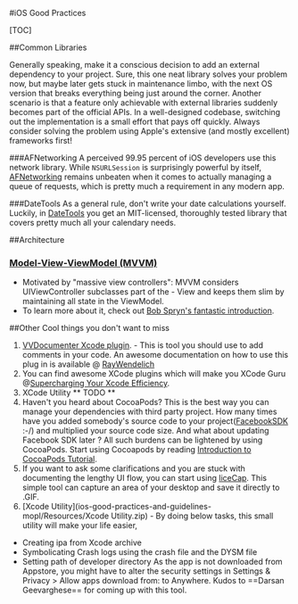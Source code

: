 #iOS Good Practices

[TOC]

##Common Libraries

Generally speaking, make it a conscious decision to add an external dependency to your project. Sure, this one neat library solves your problem now, but maybe later gets stuck in maintenance limbo, with the next OS version that breaks everything being just around the corner. Another scenario is that a feature only achievable with external libraries suddenly becomes part of the official APIs. In a well-designed codebase, switching out the implementation is a small effort that pays off quickly. Always consider solving the problem using Apple's extensive (and mostly excellent) frameworks first!

###AFNetworking
A perceived 99.95 percent of iOS developers use this network library. While `NSURLSession` is surprisingly powerful by itself, [AFNetworking](https://github.com/AFNetworking/AFNetworking) remains unbeaten when it comes to actually managing a queue of requests, which is pretty much a requirement in any modern app.

###DateTools
As a general rule, don't write your date calculations yourself. Luckily, in [DateTools](https://github.com/MatthewYork/DateTools) you get an MIT-licensed, thoroughly tested library that covers pretty much all your calendary needs.

##Architecture

### [Model-View-ViewModel (MVVM)](http://www.objc.io/issue-13/mvvm.html)
- Motivated by "massive view controllers": MVVM considers UIViewController subclasses part of the - View and keeps them slim by maintaining all state in the ViewModel.
- To learn more about it, check out [Bob Spryn's fantastic introduction](http://www.sprynthesis.com/2014/12/06/reactivecocoa-mvvm-introduction/).


##Other Cool things you don't want to miss
1. [VVDocumenter Xcode plugin](https://github.com/onevcat/VVDocumenter-Xcode). - This is tool you should use to add comments in your code. An awesome documentation on how to use this plug in is available @ [RayWendelich](http://www.raywenderlich.com/66395/documenting-in-xcode-with-headerdoc-tutorial)
2. You can find awesome XCode plugins which will make you XCode Guru @[Supercharging Your Xcode Efficiency](http://www.raywenderlich.com/72021/supercharging-xcode-efficiency). 
3. XCode Utility ** TODO **
4. Haven't you heard about CocoaPods? This is the best way you can manage your dependencies with third party project. How many times have you added somebody's  source code to your project([FacebookSDK](https://github.com/facebook/facebook-ios-sdk) :-/) and multiplied your source code size. And what about updating Facebook SDK later ? All such burdens can be lightened by using CocoaPods. Start using Cocoapods by reading [Introduction to CocoaPods Tutorial](http://www.raywenderlich.com/64546/introduction-to-cocoapods-2).
5. If you want to ask some clarifications and you are stuck with documenting the lengthy UI flow, you can start using [liceCap](http://www.cockos.com/licecap/). This simple tool can capture an area of your desktop and save it directly to .GIF.
6. [Xcode Utility](ios-good-practices-and-guidelines-mopl/Resources/Xcode Utility.zip) - By doing below tasks, this small utility will make your life easier,
- Creating ipa from Xcode archive
- Symbolicating Crash logs using the crash file and the DYSM file
- Setting path of developer directory
As the app is not downloaded from Appstore, you might have to alter the security settings in Settings & Privacy > Allow apps download from: to Anywhere. Kudos to ==Darsan Geevarghese== for coming up with this tool.